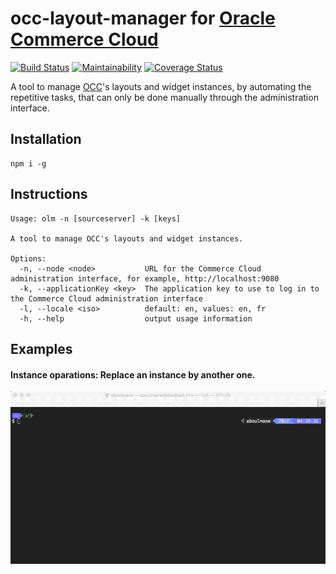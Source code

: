 
# occ-layout-manager for [Oracle Commerce Cloud](https://cloud.oracle.com/en_US/commerce-cloud "Oracle Commerce Cloud")

[![Build Status](https://travis-ci.org/oracle-commerce-cloud/occ-layout-manager.svg?branch=master)](https://travis-ci.org/oracle-commerce-cloud/occ-layout-manager)
[![Maintainability](https://api.codeclimate.com/v1/badges/57d40983bb0e4c5aace3/maintainability)](https://codeclimate.com/github/oracle-commerce-cloud/occ-layout-manager/maintainability)
[![Coverage Status](https://coveralls.io/repos/github/oracle-commerce-cloud/occ-layout-manager/badge.svg?branch=master)](https://coveralls.io/github/oracle-commerce-cloud/occ-layout-manager?branch=master)

A tool to manage [OCC](https://cloud.oracle.com/en_US/commerce-cloud "Oracle Commerce Cloud")'s 
layouts and widget instances, by automating the repetitive tasks, that can only be done manually through the administration interface.


## Installation
```$xslt
npm i -g
```

## Instructions   

```
Usage: olm -n [sourceserver] -k [keys]

A tool to manage OCC's layouts and widget instances.

Options:
  -n, --node <node>           URL for the Commerce Cloud administration interface, for example, http://localhost:9080
  -k, --applicationKey <key>  The application key to use to log in to the Commerce Cloud administration interface
  -l, --locale <iso>          default: en, values: en, fr
  -h, --help                  output usage information
```
## Examples

#### Instance oparations: Replace an instance by another one. 

<img src="media/replaceInstance.gif">

